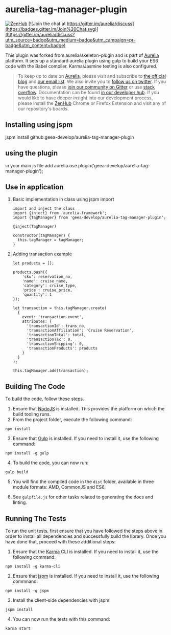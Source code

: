 # aurelia-tag-manager-plugin

[![ZenHub](https://raw.githubusercontent.com/ZenHubIO/support/master/zenhub-badge.png)](https://zenhub.io)
[![Join the chat at https://gitter.im/aurelia/discuss](https://badges.gitter.im/Join%20Chat.svg)](https://gitter.im/aurelia/discuss?utm_source=badge&utm_medium=badge&utm_campaign=pr-badge&utm_content=badge)

This plugin was forked from aurelia/skeleton-plugin and is part of [Aurelia](http://www.aurelia.io/) platform. It sets up a standard aurelia plugin using gulp to build your ES6 code with the Babel compiler. Karma/Jasmine testing is also configured.

> To keep up to date on [Aurelia](http://www.aurelia.io/), please visit and subscribe to [the official blog](http://blog.aurelia.io/) and [our email list](http://eepurl.com/ces50j). We also invite you to [follow us on twitter](https://twitter.com/aureliaeffect). If you have questions, please [join our community on Gitter](https://gitter.im/aurelia/discuss) or use [stack overflow](http://stackoverflow.com/search?q=aurelia). Documentation can be found [in our developer hub](http://aurelia.io/hub.html). If you would like to have deeper insight into our development process, please install the [ZenHub](https://zenhub.io) Chrome or Firefox Extension and visit any of our repository's boards.




## Installing using jspm
jspm install github:geea-develop/aurelia-tag-manager-plugin

## using the plugin 
in your main js file add
aurelia.use.plugin('geea-develop/aurelia-tag-manager-plugin');

## Use in application

1.  Basic implementation in class using jspm import

    ```
    import and inject the class
    import {inject} from 'aurelia-framework';
    import {TagManager} from 'geea-develop/aurelia-tag-manager-plugin';

    @inject(TagManager)

    constructor(tagManager) {
      this.tagManager = tagManager;
    }
    ```
  
2.  Adding transaction example

    ```
    let products = [];

    products.push({
        'sku': reservation_no,
        'name': cruise_name,
        'category': cruise_type,
        'price': cruise_price,
        'quantity': 1
    });
      
    let transaction = this.tagManager.create(
      {
        event: 'transaction-event',
        attributes: {
          'transactionId': trans_no,
          'transactionAffiliation': 'Cruise Reservation',
          'transactionTotal': total,
          'transactionTax': 0,
          'transactionShipping': 0,
          'transactionProducts': products
        }
      }
    );

    this.tagManager.add(transaction);
    ```

## Building The Code

To build the code, follow these steps.

1. Ensure that [NodeJS](http://nodejs.org/) is installed. This provides the platform on which the build tooling runs.
2. From the project folder, execute the following command:

  ```shell
  npm install
  ```
3. Ensure that [Gulp](http://gulpjs.com/) is installed. If you need to install it, use the following command:

  ```shell
  npm install -g gulp
  ```
4. To build the code, you can now run:

  ```shell
  gulp build
  ```
5. You will find the compiled code in the `dist` folder, available in three module formats: AMD, CommonJS and ES6.

6. See `gulpfile.js` for other tasks related to generating the docs and linting.

## Running The Tests

To run the unit tests, first ensure that you have followed the steps above in order to install all dependencies and successfully build the library. Once you have done that, proceed with these additional steps:

1. Ensure that the [Karma](http://karma-runner.github.io/) CLI is installed. If you need to install it, use the following command:

  ```shell
  npm install -g karma-cli
  ```
2. Ensure that [jspm](http://jspm.io/) is installed. If you need to install it, use the following commnand:

  ```shell
  npm install -g jspm
  ```
3. Install the client-side dependencies with jspm:

  ```shell
  jspm install
  ```

4. You can now run the tests with this command:

  ```shell
  karma start
  ```
